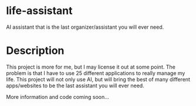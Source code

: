 # life-assistant
AI assistant that is the last organizer/assistant you will ever need.


# Description 

This project is more for me, but I may license it out at some point. The problem is that I have to use 25 different applications to really manage my life. This project will not only use AI, but will bring the best of many different apps/websites to be the last assistant you will ever need. 

More information and code coming soon... 
